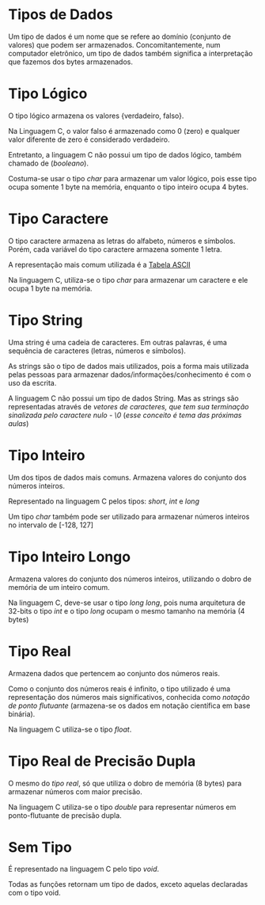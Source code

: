 # Tipos de Dados

Um tipo de dados é um nome que se refere ao domínio (conjunto de valores)
que podem ser armazenados. Concomitantemente, num computador eletrônico,
um tipo de dados também significa a interpretação que fazemos dos bytes armazenados.


# Tipo Lógico

O tipo lógico armazena os valores \{verdadeiro, falso\}.

Na Linguagem C, o valor falso é armazenado como 0 (zero) e qualquer
valor diferente de zero é considerado verdadeiro.

Entretanto, a linguagem C não possui um tipo de dados lógico, também
chamado de (*booleano*).

Costuma-se usar o tipo *char* para armazenar um valor lógico, pois esse
tipo ocupa somente 1 byte na memória, enquanto o tipo inteiro ocupa 4 bytes.


# Tipo Caractere

O tipo caractere armazena as letras do alfabeto, números e símbolos.
Porém, cada variável do tipo caractere armazena somente 1 letra.


A representação mais comum utilizada é a [Tabela ASCII](http://pt.wikipedia.org/wiki/ASCII)


Na linguagem C, utiliza-se o tipo *char* para armazenar um caractere e ele ocupa 1 byte na memória.


# Tipo String

Uma string é uma cadeia de caracteres. Em outras palavras, é uma sequência de caracteres (letras, números e símbolos).

As strings são o tipo de dados mais utilizados, pois a forma mais utilizada pelas pessoas para armazenar dados/informações/conhecimento
é com o uso da escrita.

A linguagem C não possui um tipo de dados String. Mas as strings são representadas através de *vetores de caracteres, que tem sua terminação
sinalizada pelo caractere nulo - \0* (*esse conceito é tema das próximas aulas*)




# Tipo Inteiro

Um dos tipos de dados mais comuns. Armazena valores do conjunto dos números inteiros.


Representado na linguagem C pelos tipos: *short*, *int* e *long*


Um tipo *char* também pode ser utilizado para armazenar números inteiros no intervalo de [-128, 127]

# Tipo Inteiro Longo

Armazena valores do conjunto dos números inteiros, utilizando o dobro de memória de um inteiro comum.

Na linguagem C, deve-se usar o tipo *long long*, pois numa arquitetura de 32-bits o tipo *int* e o tipo *long* ocupam
o mesmo tamanho na memória (4 bytes)



# Tipo Real

Armazena dados que pertencem ao conjunto dos números reais.

Como o conjunto dos números reais é infinito, o tipo utilizado é uma representação dos números mais significativos,
conhecida como *notação de ponto flutuante* (armazena-se os dados em notação científica em base binária).


Na linguagem C utiliza-se o tipo *float*.

# Tipo Real de Precisão Dupla

O mesmo do *tipo real*, só que utiliza o dobro de memória (8 bytes) para armazenar números com maior precisão.

Na linguagem C utiliza-se o tipo *double* para representar números em ponto-flutuante de precisão dupla.


# Sem Tipo

É representado na linguagem C pelo tipo *void*.

Todas as funções retornam um tipo de dados, exceto aquelas declaradas com o tipo void.
